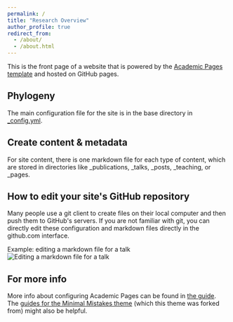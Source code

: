 ```yaml
---
permalink: /
title: "Research Overview"
author_profile: true
redirect_from: 
  - /about/
  - /about.html
---
```


This is the front page of a website that is powered by the [Academic Pages template](https://github.com/academicpages/academicpages.github.io) and hosted on GitHub pages.

Phylogeny
------
The main configuration file for the site is in the base directory in [_config.yml](https://github.com/academicpages/academicpages.github.io/blob/master/_config.yml).

Create content & metadata
------
For site content, there is one markdown file for each type of content, which are stored in directories like _publications, _talks, _posts, _teaching, or _pages.

How to edit your site's GitHub repository
------
Many people use a git client to create files on their local computer and then push them to GitHub's servers. If you are not familiar with git, you can directly edit these configuration and markdown files directly in the github.com interface. 

Example: editing a markdown file for a talk
![Editing a markdown file for a talk](/images/editing-talk.png)

For more info
------
More info about configuring Academic Pages can be found in [the guide](https://academicpages.github.io/markdown/). The [guides for the Minimal Mistakes theme](https://mmistakes.github.io/minimal-mistakes/docs/configuration/) (which this theme was forked from) might also be helpful.
